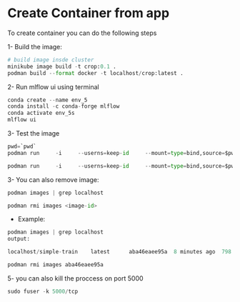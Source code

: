 # Create Container from app

To create container you can do the following steps

1- Build the image:

```python
# build image insde cluster
minikube image build -t crop:0.1 .
podman build --format docker -t localhost/crop:latest .
```

2- Run mlflow ui using terminal
```python
conda create --name env_5
conda install -c conda-forge mlflow
conda activate env_5s
mlflow ui
```
3- Test the image
```python
pwd=`pwd`
podman run     -i     --userns=keep-id     --mount=type=bind,source=$pwd,target=$pwd     --workdir=$pwd     --read-only=true     --user=1001:100     --rm     --env=HOME=/runs     --env=PYTHONPATH=/app     localhost/crop:latest     python     -m     app     --aoi     "-121.399,39.834,-120.74,40.472"     --band     green     --epsg     "EPSG:4326"     --input-item     https://earth-search.aws.element84.com/v0/collections/sentinel-s2-l2a-cogs/items/S2B_10TFK_20210713_0_L2A

podman run     -i     --userns=keep-id     --mount=type=bind,source=$pwd,target=$pwd     --workdir=$pwd     --read-only=true     --user=1001:100     --rm     --env=HOME=/runs     --env=PYTHONPATH=/app     localhost/crop:latest     python     -m     app     --aoi     "-121.399,39.834,-120.74,40.472"     --band     nir     --epsg     "EPSG:4326"     --input-item     https://earth-search.aws.element84.com/v0/collections/sentinel-s2-l2a-cogs/items/S2B_10TFK_20210713_0_L2A
```
3- You can also remove image:
```python 
podman images | grep localhost

podman rmi images <image-id>
```
- Example:
```python 
podman images | grep localhost
output:

localhost/simple-train    latest      aba46eaee95a  8 minutes ago  798 MB

podman rmi images aba46eaee95a
```

5- you can also kill the proccess on port 5000

```python
sudo fuser -k 5000/tcp
```